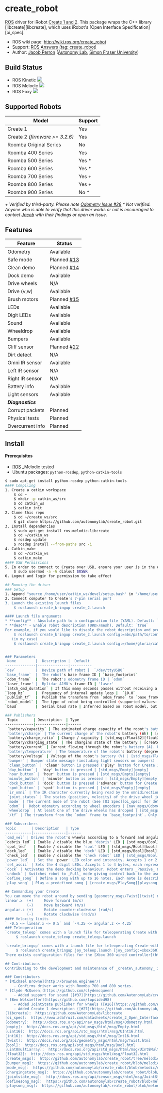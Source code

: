 # create_robot

[ROS](http://ros.org) driver for iRobot [Create 1 and 2](http://www.irobot.com/About-iRobot/STEM/Create-2.aspx).
This package wraps the C++ library [libcreate][libcreate], which uses iRobot's [Open Interface Specification][oi_spec].

<!--[](* Documentation: TODO)-->
* ROS wiki page: http://wiki.ros.org/create_robot
* Support: [ROS Answers (tag: create_robot)](http://answers.ros.org/questions/scope:all/sort:activity-desc/tags:create_robot/page:1/)
* Author: [Jacob Perron](http://jacobperron.ca) ([Autonomy Lab](http://autonomylab.org), [Simon Fraser University](http://www.sfu.ca))

## Build Status
- ROS Kinetic ![](https://github.com/autonomylab/create_robot/workflows/Continuous%20Integration/badge.svg?branch=kinetic)
- ROS Melodic ![](https://github.com/autonomylab/create_robot/workflows/Continuous%20Integration/badge.svg?branch=melodic)
- ROS Foxy ![](https://github.com/autonomylab/create_robot/workflows/Continuous%20Integration/badge.svg?branch=foxy)

## Supported Robots
| Model     | Support    |
|-----------|------------|
| Create 1  |  Yes       |
| Create 2  _(firmware >= 3.2.6)_ |  Yes       |
| Roomba Original Series | No  |
| Roomba 400 Series |  Yes  |
| Roomba 500 Series |  Yes *  |
| Roomba 600 Series |  Yes * |
| Roomba 700 Series |  Yes +  |
| Roomba 800 Series |  Yes + |
| Roomba 900 Series |  No *  |
_+ Verified by third-party. Please note [Odometry Issue #28](https://github.com//create_autonomy/issues/32)_
_* Not verified. Anyone who is able to verify that this driver works or not is encouraged to contact [Jacob](https://jacobperron.ca) with their findings or open an issue._

## Features
|  Feature          |  Status       |
|-------------------|---------------|
|  Odometry         | Available     |
|  Safe mode        | Planned [#13](https://github.com/AutonomyLab/create_autonomy/issues/13) |
|  Clean demo       | Planned [#14](https://github.com/AutonomyLab/create_autonomy/issues/14) |
|  Dock demo        | Available     |
|  Drive wheels     | N/A           |
|  Drive (v,w)      | Available     |
|  Brush motors     | Planned [#15](https://github.com/AutonomyLab/create_autonomy/issues/15) |
|  LEDs             | Available     |
|  Digit LEDs       | Available     |
|  Sound            | Available     |
|  Wheeldrop        | Available     |
|  Bumpers          | Available     |
|  Cliff sensor     | Planned [#22](https://github.com/AutonomyLab/create_autonomy/issues/22)      |
|  Dirt detect      | N/A           |
|  Omni IR sensor   | Available     |
|  Left IR sensor   | N/A           |
|  Right IR sensor  | N/A           |
|  Battery info     | Available     |
|  Light sensors    | Available     |
| **_Diagnostics_** |               |
|  Corrupt packets  | Planned       |
|  Physical tests   | Planned       |
|  Overcurrent info | Planned       |

## Install
#### Prerequisites
* [ROS](http://wiki.ros.org/ROS/Installation) _Melodic tested
* Ubuntu packages: `python-rosdep`, `python-catkin-tools`
``` bash
$ sudo apt-get install python-rosdep python-catkin-tools
#### Compiling
1. Create a catkin workspace 
    $ cd ~
    $ mkdir -p catkin_ws/src 
    $ cd catkin_ws 
    $ catkin init 
2. Clone this repo 
    $ cd ~/create_ws/src
    $ git clone https://github.com/autonomylab/create_robot.git 
3. Install dependencies 
    $ sudo apt-get install ros-melodic-libcreate
    $ cd ~/catkin_ws
    $ rosdep update 
    $ rosdep install --from-paths src -i 
4. Catkin_make
    $ cd ~/catkin_ws
    $ catkin_make
#### USB Permissions
5. In order to connect to Create over USB, ensure your user is in the dialout group
    $ sudo usermod -a -G dialout $USER
6. Logout and login for permission to take effect

## Running the driver
### Setup
1. Append "source /home/user/catkin_ws/devel/setup.bash" in "/home/username/.bashrc" or source the workspace everytime open a terminal
2. Connect computer to Create's 7-pin serial port
3. Launch the existing launch files
    $ roslaunch create_bringup create_2.launch

#### Launch file arguments
* **config** - Absolute path to a configuration file (YAML). Default: `create_bringup/config/default.yaml`
* **desc** - Enable robot description (URDF/mesh). Default: `true`
For example, if you would like to disable the robot description and provide a custom configuration file:
    $ roslaunch create_bringup create_2.launch config:=abs/path/to/config/config.yaml desc:=false
   (in my case)
    $ roslaunch create_bringup create_2.launch config:=/home/gloria/catkin_ws/src/create_bringup/config/default.yaml desc:=false


### Parameters
 Name         |  Description |  Default
--------------|--------------|----------
`dev`         |  Device path of robot |  `/dev/ttyUSB0`
`base_frame`  |  The robot's base frame ID | `base_footprint`
`odom_frame`  |  The robot's odometry frame ID | `odom`
'laser_frame' |  Rplidar A1M8's frame ID | 'laser'
`latch_cmd_duration` | If this many seconds passes without receiving a velocity command the robot stops | `0.2`
`loop_hz`     |  Frequency of internal update loop |  `10.0`
`publish_tf`  |  Publish the transform from `odom_frame` to `base_frame` | `true`
`robot_model` |  The type of robot being controlled (supported values: `ROOMBA_400`, `CREATE_1` and `CREATE_2`) | `CREATE_2`
`baud`        |  Serial baud rate | Inferred based on robot model, but is overwritten upon providing a value

### Publishers
 Topic       | Description  | Type
-------------|--------------|------
 `battery/capacity` | The estimated charge capacity of the robot's battery (Ah) | [std_msgs/Float32][float32]
 `battery/charge` | The current charge of the robot's battery (Ah) | [std_msgs/Float32][float32]
 `battery/charge_ratio` | Charge / capacity | [std_msgs/Float32][float32]
 `battery/charging_state` | The chargins state of the battery | [create_msgs/ChargingState][chargingstate_msg]
 `battery/current` | Current flowing through the robot's battery (A). Positive current implies charging | [std_msgs/Float32][float32]
 `battery/temperature` | The temperature of the robot's battery (degrees Celsius) | [std_msgs/Int16][int16]
 `battery/voltage` | Voltage of the robot's battery (V) | [std_msgs/Float32][float32]
 `bumper` | Bumper state message (including light sensors on bumpers) | [create_msgs/Bumper][bumper_msg]
 `clean_button` | 'clean' button is pressed ('play' button for Create 1) | [std_msgs/Empty][empty]
 `day_button` |  'day' button is pressed | [std_msgs/Empty][empty]
 `hour_button` | 'hour' button is pressed | [std_msgs/Empty][empty]
 `minute_button` | 'minute' button is pressed | [std_msgs/Empty][empty]
 `dock_button` | 'dock' button is pressed ('advance' button for Create 1) | [std_msgs/Empty][empty]
 `spot_button` | 'spot' button is pressed | [std_msgs/Empty][empty]
 `ir_omni` | The IR character currently being read by the omnidirectional receiver. Value 0 means no character is being received | [std_msgs/UInt16][uint16]
 `joint_states` | The states (position, velocity) of the drive wheel joints | [sensor_msgs/JointState][jointstate_msg]
 `mode` | The current mode of the robot (See [OI Spec][oi_spec] for details)| [create_msgs/Mode][mode_msg]
 `odom` |  Robot odometry according to wheel encoders | [nav_msgs/Odometry][odometry]
 `wheeldrop` | At least one of the drive wheels has dropped | [std_msgs/Empty][empty]
 `/tf` | The transform from the `odom` frame to `base_footprint`. Only if the parameter `publish_tf` is `true` | [tf2_msgs/TFMessage](http://docs.ros.org/jade/api/tf2_msgs/html/msg/TFMessage.html)

### Subscribers
Topic       | Description   | Type
------------|---------------|------
`cmd_vel` | Drives the robot's wheels according to a forward and angular velocity | [geometry_msgs/Twist][twist]
`debris_led` | Enable / disable the blue 'debris' LED | [std_msgs/Bool][bool]
`spot_led`   | Enable / disable the 'spot' LED | [std_msgs/Bool][bool]
`dock_led`   | Enable / disable the 'dock' LED | [std_msgs/Bool][bool]
`check_led`  | Enable / disable the 'check robot` LED | [std_msgs/Bool][bool]
`power_led`  | Set the 'power' LED color and intensity. Accepts 1 or 2 bytes, the first represents the color between green (0) and red (255) and the second (optional) represents the intensity with brightest setting as default (255) | [std_msgs/UInt8MultiArray][uint8multiarray]
`set_ascii` | Sets the 4 digit LEDs. Accepts 1 to 4 bytes, each representing an ASCII character to be displayed from left to right | [std_msgs/UInt8MultiArray][uint8multiarray]
`dock` | Activates the demo docking behaviour. Robot enters _Passive_ mode meaning the user loses control (See [OI Spec][oi_spec]) | [std_msgs/Empty][empty]
`undock` | Switches robot to _Full_ mode giving control back to the user | [std_msgs/Empty][empty]
`define_song` | Define a song with up to 16 notes. Each note is described by a MIDI note number and a float32 duration in seconds. The longest duration is 255/64 seconds. You can define up to 4 songs (See [OI Spec][oi_spec]) | [create_msgs/DefineSong][definesong_msg]
`play_song` | Play a predefined song | [create_msgs/PlaySong][playsong_msg]

## Commanding your Create
You can move the robot around by sending [geometry_msgs/Twist][twist] messages to the topic `cmd_vel`:
linear.x  (+)     Move forward (m/s)
          (-)     Move backward (m/s)
angular.z (+)     Rotate counter-clockwise (rad/s)
          (-)     Rotate clockwise (rad/s)
#### Velocity limits
` -0.5 <= linear.x <= 0.5` and `-4.25 <= angular.z <= 4.25`
### Teleoperation
`create_teleop` comes with a launch file for teleoperating Create with a keyboard
     $ roslaunch create_teleop create_teleop.launch

`create_bringup` comes with a launch file for teleoperating Create with a joystick
     $ roslaunch create_bringup joy_teleop.launch [joy_config:=xbox360]
There exists configuration files for the [Xbox 360 wired controller](https://www.amazon.ca/Microsoft-Xbox-360-Wired-Controller/dp/B003ZSN600) and the [Logitech F710 controller](http://gaming.logitech.com/en-ca/product/f710-wireless-gamepad). You can adapt these files for your preferred joystick configuration.

## Contributions
Contributing to the development and maintenance of _create\_autonomy_ is encouraged. Feel free to open issues or create pull requests on [GitHub](https://github.com/autonomylab/create_robot).

### Contributors
* [Michael Browne](http://brownem.engineer/)
    - Confirms driver works with Roomba 700 and 800 series.
* [Clyde McQueen](https://github.com/clydemcqueen)
    - Added support for sound ([#37](https://github.com/AutonomyLab/create_autonomy/pull/37)).
* [Ben Wolsieffer](https://github.com/lopsided98) 
    - Added JointState publisher for wheels ([#26](https://github.com/AutonomyLab/create_autonomy/pull/26)).
    - Added Create 1 description ([#27](https://github.com/AutonomyLab/create_autonomy/pull/27)).
[libcreate]:  https://github.com/AutonomyLab/libcreate
[oi_spec]:  https://www.adafruit.com/datasheets/create_2_Open_Interface_Spec.pdf
[odometry]:  http://docs.ros.org/api/nav_msgs/html/msg/Odometry.html
[empty]:  http://docs.ros.org/api/std_msgs/html/msg/Empty.html
[uint16]:  http://docs.ros.org/api/std_msgs/html/msg/UInt16.html
[int16]:  http://docs.ros.org/api/std_msgs/html/msg/Int16.html
[twist]:  http://docs.ros.org/api/geometry_msgs/html/msg/Twist.html
[bool]:  http://docs.ros.org/api/std_msgs/html/msg/Bool.html
[uint8multiarray]:  http://docs.ros.org/api/std_msgs/html/msg/UInt8MultiArray.html
[float32]:  http://docs.ros.org/api/std_msgs/html/msg/Float32.html
[create_msgs]:  http://github.com/autonomylab/create_robot/tree/melodic
[bumper_msg]:  https://github.com/autonomylab/create_robot/blob/melodic/create_msgs/msg/Bumper.msg
[mode_msg]:  https://github.com/autonomylab/create_robot/blob/melodic/create_msgs/msg/Mode.msg
[chargingstate_msg]:  https://github.com/autonomylab/create_robot/blob/melodic/create_msgs/msg/ChargingState.msg
[jointstate_msg]:  http://docs.ros.org/api/sensor_msgs/html/msg/JointState.html
[definesong_msg]:  https://github.com/autonomylab/create_robot/blob/melodic/create_msgs/msg/DefineSong.msg
[playsong_msg]:  https://github.com/autonomylab/create_robot/blob/melodic/create_msgs/msg/PlaySong.msg
